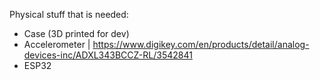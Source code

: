Physical stuff that is needed:

- Case (3D printed for dev)
- Accelerometer | https://www.digikey.com/en/products/detail/analog-devices-inc/ADXL343BCCZ-RL/3542841
- ESP32

